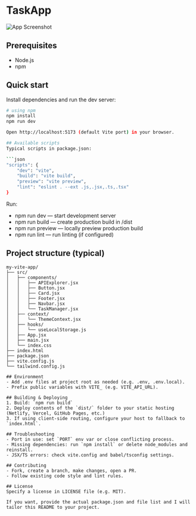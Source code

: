 # TaskApp
![App Screenshot](screenshot.png)

## Prerequisites
- Node.js
- npm

## Quick start
Install dependencies and run the dev server:

```bash
# using npm
npm install
npm run dev

Open http://localhost:5173 (default Vite port) in your browser.

## Available scripts
Typical scripts in package.json:

```json
"scripts": {
    "dev": "vite",
    "build": "vite build",
    "preview": "vite preview",
    "lint": "eslint . --ext .js,.jsx,.ts,.tsx"
}
```

Run:
- npm run dev — start development server
- npm run build — create production build in /dist
- npm run preview — locally preview production build
- npm run lint — run linting (if configured)

## Project structure (typical)
```
my-vite-app/
├── src/
│   ├── components/
│   │   ├── APIExplorer.jsx
│   │   ├── Button.jsx
│   │   ├── Card.jsx
│   │   ├── Footer.jsx
│   │   ├── Navbar.jsx
│   │   └── TaskManager.jsx
│   ├── context/
│   │   └── ThemeContext.jsx
│   ├── hooks/
│   │   └── useLocalStorage.js
│   ├── App.jsx
│   ├── main.jsx
│   └── index.css
├── index.html
├── package.json
├── vite.config.js
└── tailwind.config.js

## Environment
- Add .env files at project root as needed (e.g. .env, .env.local).
- Prefix public variables with VITE_ (e.g. VITE_API_URL).

## Building & Deploying
1. Build: `npm run build`
2. Deploy contents of the `dist/` folder to your static hosting (Netlify, Vercel, GitHub Pages, etc.)
3. If using client-side routing, configure your host to fallback to `index.html`.

## Troubleshooting
- Port in use: set `PORT` env var or close conflicting process.
- Missing dependencies: run `npm install` or delete node_modules and reinstall.
- JSX/TS errors: check vite.config and babel/tsconfig settings.

## Contributing
- Fork, create a branch, make changes, open a PR.
- Follow existing code style and lint rules.

## License
Specify a license in LICENSE file (e.g. MIT).

If you want, provide the actual package.json and file list and I will tailor this README to your project.